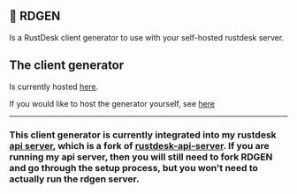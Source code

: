 ## 🚀 RDGEN
Is a RustDesk client generator to use with your self-hosted rustdesk server.

## The client generator
Is currently hosted [here](https://mass.selfip.com/). 

If you would like to host the generator yourself, see [here](setup.md)

---

### This client generator is currently integrated into my rustdesk [api server](https://github.com/bryangerlach/rustdesk-api-server), which is a fork of [rustdesk-api-server](https://github.com/kingmo888/rustdesk-api-server). If you are running my api server, then you will still need to fork RDGEN and go through the setup process, but you won't need to actually run the rdgen server.
